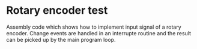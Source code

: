 Rotary encoder test
===============

Assembly code which shows how to implement input signal of a rotary encoder. Change events are handled in an interrupte routine and the result can be picked up by the main program loop.


